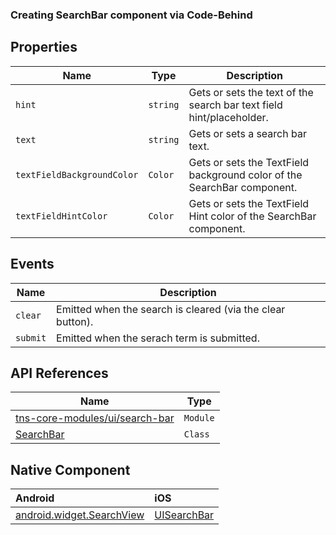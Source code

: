 ### Creating SearchBar component via Code-Behind

<snippet id='creating-search-bar-xml'/>
<snippet id='creating-search-bar-code'/>
<snippet id='creating-search-bar-code-ts'/>

## Properties

| Name     | Type    | Description    |
|----------|---------|----------------|
| `hint`   | `string` | Gets or sets the text of the search bar text field hint/placeholder. |
| `text`   | `string` | Gets or sets a search bar text. |
| `textFieldBackgroundColor`   | `Color` | Gets or sets the TextField background color of the SearchBar component. |
| `textFieldHintColor`   | `Color` | Gets or sets the TextField Hint color of the SearchBar component. |

## Events

| Name     | Description    |
|----------|----------------|
| `clear`  | Emitted when the search is cleared (via the clear button). |
| `submit` | Emitted when the serach term is submitted.   |

## API References

| Name     | Type    |
|----------|---------|
| [tns-core-modules/ui/search-bar](https://docs.nativescript.org/api-reference/modules/_ui_search_bar_) | `Module` |
| [SearchBar](https://docs.nativescript.org/api-reference/classes/_ui_search_bar_.searchbar) | `Class` |

## Native Component

| Android               | iOS      |
|:----------------------|:---------|
| [android.widget.SearchView](https://developer.android.com/reference/android/widget/SearchView) | [UISearchBar](https://developer.apple.com/documentation/uikit/uisearchbar) |
